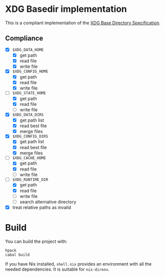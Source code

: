 # XDG Basedir implementation

This is a compliant implementation of the [XDG Base Directory Specification](https://specifications.freedesktop.org/basedir-spec/basedir-spec-latest.html).

## Compliance

- [X] `$XDG_DATA_HOME`
  - [X] get path
  - [X] read file
  - [X] write file
- [X] `$XDG_CONFIG_HOME`
  - [X] get path
  - [X] read file
  - [X] write file
- [ ] `$XDG_STATE_HOME`
  - [X] get path
  - [X] read file
  - [ ] write file
- [X] `$XDG_DATA_DIRS`
  - [X] get path list
  - [X] read best file
  - [X] merge files
- [X] `$XDG_CONFIG_DIRS`
  - [X] get path list
  - [X] read best file
  - [X] merge files
- [ ] `$XDG_CACHE_HOME`
  - [X] get path
  - [X] read file
  - [ ] write file
- [ ] `$XDG_RUNTIME_DIR`
  - [X] get path
  - [X] read file
  - [ ] write file
  - [ ] search alternative directory
- [X] treat relative paths as invalid

# Build

You can build the project with:

```
hpack
cabal build
```

If you have Nix installed, `shell.nix` provides an environment with all the needed dependencies. It is suitable for `nix-direnv`.
